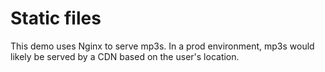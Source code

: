 # Static files
This demo uses Nginx to serve mp3s. In a prod environment, mp3s would likely be served by a CDN based on the user's location.